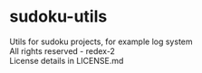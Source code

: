# sudoku-utils  
Utils for sudoku projects, for example log system  
All rights reserved - redex-2  
License details in LICENSE.md  
